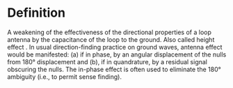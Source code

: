 # Definition

A weakening of the effectiveness of the directional properties of a loop
antenna by the capacitance of the loop to the ground. Also called height
effect . In usual direction-finding practice on ground waves, antenna
effect would be manifested: (a) if in phase, by an angular displacement
of the nulls from 180° displacement and (b), if in quandrature, by a
residual signal obscuring the nulls. The in-phase effect is often used
to eliminate the 180° ambiguity (i.e., to permit sense finding).
